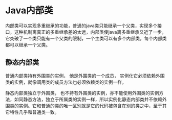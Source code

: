 # Java内部类

内部类可以实现多重继承的功能，普通的java类只能继承一个父类，实现多个接口，这种机制离真正的多重继承差的太远，内部类使java离多重继承又近了一步，它突破了一个类只能有一个父类的限制，一个主类可以有多个内部类，每个内部类都可以继承一个父类。

## 静态内部类

普通内部类持有外围类的实例， 他是外围类的一个成员， 实例化它必须依赖外围类的实例，就像调用类的成员方法也必须依赖类的实例一样。

静态内部类独立于外围类， 也不持有外围类的实例，亦不能使用外围类的实例方法，如同静态方法，独立于所属类的实例一样，所以实例化静态内部类并不依赖外围类的实例。它和普通的类的唯一区别就是它的代码被包含在别的类之中，至于其它特性几乎和普通类一致。
